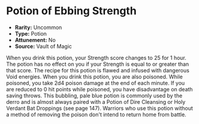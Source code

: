 # Potion of Ebbing Strength

- **Rarity:** Uncommon
- **Type:** Potion
- **Attunement:** No
- **Source:** Vault of Magic

When you drink this potion, your Strength score changes to 25 for 1 hour. The potion has no effect on you if your Strength is equal to or greater than that score. The recipe for this potion is flawed and infused with dangerous Void energies. When you drink this potion, you are also poisoned. While poisoned, you take 2d4 poison damage at the end of each minute. If you are reduced to 0 hit points while poisoned, you have disadvantage on death saving throws. This bubbling, pale blue potion is commonly used by the derro and is almost always paired with a Potion of Dire Cleansing or Holy Verdant Bat Droppings (see page 147). Warriors who use this potion without a method of removing the poison don't intend to return home from battle.
